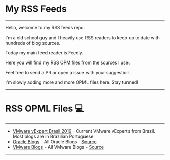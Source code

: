 # My RSS Feeds
----

Hello, welcome to my RSS feeds repo.

I'm a old school guy and I heavily use RSS readers to keep up to date with hundreds of blog sources. 

Today my main feed reader is Feedly.

Here you will find my RSS OPM files from the sources I use.

Feel free to send a PR or open a issue with your suggestion.

I'm slowly adding more and more OPML files here. Stay tunned!

----
# RSS OPML Files :computer:
----

+ [VMware vExpert Brasil 2019](vExpert-Brasil-2019.opml) - Current VMware vExperts from Brazil. Most blogs are in Brazilian Portuguese
+ [Oracle Blogs](oracle-blogs.opml) - All Oracle Blogs - [Source](https://blogs.oracle.com/blogdirectory)
+ [VMware Blogs](vmware-blogs.opml) - All VMware Blogs - [Source](https://blogs.vmware.com)
----



